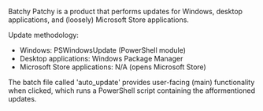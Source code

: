 Batchy Patchy is a product that performs updates for Windows, desktop applications, and (loosely) Microsoft Store applications.

Update methodology:
 - Windows: PSWindowsUpdate (PowerShell module)
 - Desktop applications: Windows Package Manager
 - Microsoft Store applications: N/A (opens Microsoft Store)

The batch file called 'auto_update' provides user-facing (main) functionality when clicked, which runs a PowerShell script containing the afformentioned updates.